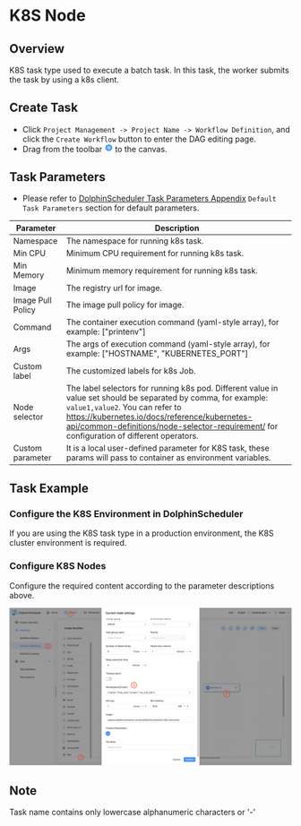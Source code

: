 # K8S Node

## Overview

K8S task type used to execute a batch task. In this task, the worker submits the task by using a k8s client.

## Create Task

- Click `Project Management -> Project Name -> Workflow Definition`, and click the `Create Workflow` button to enter the DAG editing page.
- Drag from the toolbar <img src="../../../../img/tasks/icons/kubernetes.png" width="15"/> to the canvas.

## Task Parameters

[//]: # (TODO: use the commented anchor below once our website template supports this syntax)
[//]: # (- Please refer to [DolphinScheduler Task Parameters Appendix]&#40;appendix.md#default-task-parameters&#41; `Default Task Parameters` section for default parameters.)

- Please refer to [DolphinScheduler Task Parameters Appendix](appendix.md) `Default Task Parameters` section for default parameters.

|   **Parameter**   |                                                                                                                                        **Description**                                                                                                                                         |
|-------------------|------------------------------------------------------------------------------------------------------------------------------------------------------------------------------------------------------------------------------------------------------------------------------------------------|
| Namespace         | The namespace for running k8s task.                                                                                                                                                                                                                                                            |
| Min CPU           | Minimum CPU requirement for running k8s task.                                                                                                                                                                                                                                                  |
| Min Memory        | Minimum memory requirement for running k8s task.                                                                                                                                                                                                                                               |
| Image             | The registry url for image.                                                                                                                                                                                                                                                                    |
| Image Pull Policy | The image pull policy for image.                                                                                                                                                                                                                                                               |
| Command           | The container execution command (yaml-style array), for example: ["printenv"]                                                                                                                                                                                                                  |
| Args              | The args of execution command (yaml-style array), for example: ["HOSTNAME", "KUBERNETES_PORT"]                                                                                                                                                                                                 |
| Custom label      | The customized labels for k8s Job.                                                                                                                                                                                                                                                             |
| Node selector     | The label selectors for running k8s pod. Different value in value set should be separated by comma, for example: `value1,value2`. You can refer to https://kubernetes.io/docs/reference/kubernetes-api/common-definitions/node-selector-requirement/ for configuration of different operators. |
| Custom parameter  | It is a local user-defined parameter for K8S task, these params will pass to container as environment variables.                                                                                                                                                                               |

## Task Example

### Configure the K8S Environment in DolphinScheduler

If you are using the K8S task type in a production environment, the K8S cluster environment is required.

### Configure K8S Nodes

Configure the required content according to the parameter descriptions above.

![K8S](../../../../img/tasks/demo/kubernetes-task-en.png)

## Note

Task name contains only lowercase alphanumeric characters or '-'
